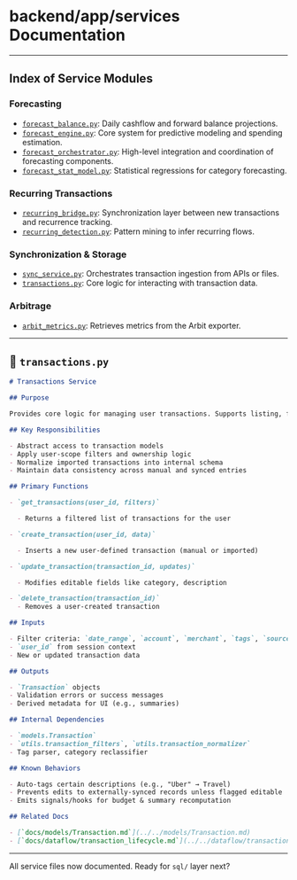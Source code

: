 # backend/app/services Documentation

---

## Index of Service Modules

### Forecasting

- [`forecast_balance.py`](#forecast-balance-service): Daily cashflow and forward balance projections.
- [`forecast_engine.py`](#forecast-engine-service): Core system for predictive modeling and spending estimation.
- [`forecast_orchestrator.py`](#forecast-orchestrator-service): High-level integration and coordination of forecasting components.
- [`forecast_stat_model.py`](#forecast-statistical-model-service): Statistical regressions for category forecasting.

### Recurring Transactions

- [`recurring_bridge.py`](#recurring-bridge-service): Synchronization layer between new transactions and recurrence tracking.
- [`recurring_detection.py`](#recurring-detection-service): Pattern mining to infer recurring flows.

### Synchronization & Storage

- [`sync_service.py`](#sync-service): Orchestrates transaction ingestion from APIs or files.
- [`transactions.py`](#transactions-service): Core logic for interacting with transaction data.

### Arbitrage

- [`arbit_metrics.py`](#arbit-metrics-service): Retrieves metrics from the Arbit exporter.

---

## 📘 `transactions.py`

```markdown
# Transactions Service

## Purpose

Provides core logic for managing user transactions. Supports listing, filtering, inserting, editing, and tagging financial records. Serves as the business logic layer beneath `/transactions` API endpoints.

## Key Responsibilities

- Abstract access to transaction models
- Apply user-scope filters and ownership logic
- Normalize imported transactions into internal schema
- Maintain data consistency across manual and synced entries

## Primary Functions

- `get_transactions(user_id, filters)`

  - Returns a filtered list of transactions for the user

- `create_transaction(user_id, data)`

  - Inserts a new user-defined transaction (manual or imported)

- `update_transaction(transaction_id, updates)`

  - Modifies editable fields like category, description

- `delete_transaction(transaction_id)`
  - Removes a user-created transaction

## Inputs

- Filter criteria: `date_range`, `account`, `merchant`, `tags`, `source`
- `user_id` from session context
- New or updated transaction data

## Outputs

- `Transaction` objects
- Validation errors or success messages
- Derived metadata for UI (e.g., summaries)

## Internal Dependencies

- `models.Transaction`
- `utils.transaction_filters`, `utils.transaction_normalizer`
- Tag parser, category reclassifier

## Known Behaviors

- Auto-tags certain descriptions (e.g., "Uber" → Travel)
- Prevents edits to externally-synced records unless flagged editable
- Emits signals/hooks for budget & summary recomputation

## Related Docs

- [`docs/models/Transaction.md`](../../models/Transaction.md)
- [`docs/dataflow/transaction_lifecycle.md`](../../dataflow/transaction_lifecycle.md)
```

---

All service files now documented. Ready for `sql/` layer next?
